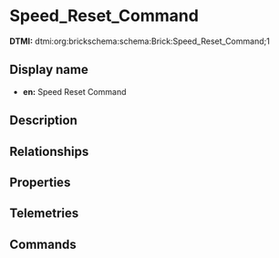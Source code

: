 # Speed_Reset_Command
**DTMI:** dtmi:org:brickschema:schema:Brick:Speed_Reset_Command;1
## Display name
- **en:** Speed Reset Command
## Description
## Relationships
## Properties
## Telemetries
## Commands
